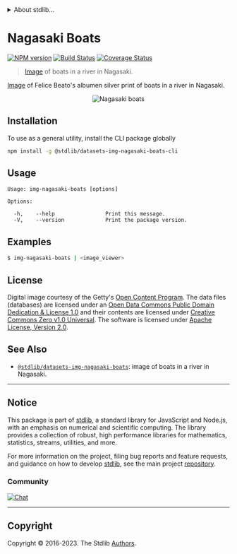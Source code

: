 <!--

@license Apache-2.0

Copyright (c) 2018 The Stdlib Authors.

Licensed under the Apache License, Version 2.0 (the "License");
you may not use this file except in compliance with the License.
You may obtain a copy of the License at

   http://www.apache.org/licenses/LICENSE-2.0

Unless required by applicable law or agreed to in writing, software
distributed under the License is distributed on an "AS IS" BASIS,
WITHOUT WARRANTIES OR CONDITIONS OF ANY KIND, either express or implied.
See the License for the specific language governing permissions and
limitations under the License.

-->


<details>
  <summary>
    About stdlib...
  </summary>
  <p>We believe in a future in which the web is a preferred environment for numerical computation. To help realize this future, we've built stdlib. stdlib is a standard library, with an emphasis on numerical and scientific computation, written in JavaScript (and C) for execution in browsers and in Node.js.</p>
  <p>The library is fully decomposable, being architected in such a way that you can swap out and mix and match APIs and functionality to cater to your exact preferences and use cases.</p>
  <p>When you use stdlib, you can be absolutely certain that you are using the most thorough, rigorous, well-written, studied, documented, tested, measured, and high-quality code out there.</p>
  <p>To join us in bringing numerical computing to the web, get started by checking us out on <a href="https://github.com/stdlib-js/stdlib">GitHub</a>, and please consider <a href="https://opencollective.com/stdlib">financially supporting stdlib</a>. We greatly appreciate your continued support!</p>
</details>

# Nagasaki Boats

[![NPM version][npm-image]][npm-url] [![Build Status][test-image]][test-url] [![Coverage Status][coverage-image]][coverage-url] <!-- [![dependencies][dependencies-image]][dependencies-url] -->

> [Image][@beato:1865a] of boats in a river in Nagasaki.

<section class="intro">

[Image][@beato:1865a] of Felice Beato's albumen silver print of boats in a river in Nagasaki.

<!-- <image align="center" src="./data/image.jpg" alt="Nagasaki boats"> -->

<div class="image" align="center">
    <img src="https://cdn.jsdelivr.net/gh/stdlib-js/stdlib@e84f848385973aa0b6546451f571d25b6928be9b/lib/node_modules/@stdlib/datasets/img-nagasaki-boats/data/image.jpg" alt="Nagasaki boats">
    <br>
</div>

<!-- </image> -->

</section>

<!-- /.intro -->









<section class="cli">



<section class="installation">

## Installation

To use as a general utility, install the CLI package globally

```bash
npm install -g @stdlib/datasets-img-nagasaki-boats-cli
```

</section>

<!-- CLI usage documentation. -->

<section class="usage">

## Usage

```text
Usage: img-nagasaki-boats [options]

Options:

  -h,    --help                Print this message.
  -V,    --version             Print the package version.
```

</section>

<!-- /.usage -->

<section class="examples">

## Examples

```bash
$ img-nagasaki-boats | <image_viewer>
```

</section>

<!-- /.examples -->

</section>

<!-- /.cli -->

<!-- <license> -->

## License

Digital image courtesy of the Getty's [Open Content Program][getty-open-content]. The data files (databases) are licensed under an [Open Data Commons Public Domain Dedication & License 1.0][pddl-1.0] and their contents are licensed under [Creative Commons Zero v1.0 Universal][cc0]. The software is licensed under [Apache License, Version 2.0][apache-license].

<!-- </license> -->

<!-- Section for related `stdlib` packages. Do not manually edit this section, as it is automatically populated. -->

<section class="related">

## See Also

-   <span class="package-name">[`@stdlib/datasets-img-nagasaki-boats`][@stdlib/datasets-img-nagasaki-boats]</span><span class="delimiter">: </span><span class="description">image of boats in a river in Nagasaki.</span>


</section>

<!-- /.related -->

<!-- Section for all links. Make sure to keep an empty line after the `section` element and another before the `/section` close. -->


<section class="main-repo" >

* * *

## Notice

This package is part of [stdlib][stdlib], a standard library for JavaScript and Node.js, with an emphasis on numerical and scientific computing. The library provides a collection of robust, high performance libraries for mathematics, statistics, streams, utilities, and more.

For more information on the project, filing bug reports and feature requests, and guidance on how to develop [stdlib][stdlib], see the main project [repository][stdlib].

### Community

[![Chat][chat-image]][chat-url]

---

## Copyright

Copyright &copy; 2016-2023. The Stdlib [Authors][stdlib-authors].

</section>

<!-- /.stdlib -->

<!-- Section for all links. Make sure to keep an empty line after the `section` element and another before the `/section` close. -->

<section class="links">

[npm-image]: http://img.shields.io/npm/v/@stdlib/datasets-img-nagasaki-boats-cli.svg
[npm-url]: https://npmjs.org/package/@stdlib/datasets-img-nagasaki-boats-cli

[test-image]: https://github.com/stdlib-js/datasets-img-nagasaki-boats@v0.1.0/actions/workflows/test.yml/badge.svg?branch=v0.1.0
[test-url]: https://github.com/stdlib-js/datasets-img-nagasaki-boats@v0.1.0/actions/workflows/test.yml?query=branch:v0.1.0

[coverage-image]: https://img.shields.io/codecov/c/github/stdlib-js/datasets-img-nagasaki-boats@v0.1.0/main.svg
[coverage-url]: https://codecov.io/github/stdlib-js/datasets-img-nagasaki-boats@v0.1.0?branch=main

<!--

[dependencies-image]: https://img.shields.io/david/stdlib-js/datasets-img-nagasaki-boats@v0.1.0.svg
[dependencies-url]: https://david-dm.org/stdlib-js/datasets-img-nagasaki-boats@v0.1.0/main

-->

[chat-image]: https://img.shields.io/gitter/room/stdlib-js/stdlib.svg
[chat-url]: https://app.gitter.im/#/room/#stdlib-js_stdlib:gitter.im

[stdlib]: https://github.com/stdlib-js/stdlib

[stdlib-authors]: https://github.com/stdlib-js/stdlib/graphs/contributors

[cli-section]: https://github.com/stdlib-js/datasets-img-nagasaki-boats@v0.1.0#cli
[cli-url]: https://github.com/stdlib-js/datasets-img-nagasaki-boats@v0.1.0/tree/cli
[@stdlib/datasets-img-nagasaki-boats]: https://github.com/stdlib-js/datasets-img-nagasaki-boats@v0.1.0/tree/main

[umd]: https://github.com/umdjs/umd
[es-module]: https://developer.mozilla.org/en-US/docs/Web/JavaScript/Guide/Modules

[deno-url]: https://github.com/stdlib-js/datasets-img-nagasaki-boats@v0.1.0/tree/deno
[umd-url]: https://github.com/stdlib-js/datasets-img-nagasaki-boats@v0.1.0/tree/umd
[esm-url]: https://github.com/stdlib-js/datasets-img-nagasaki-boats@v0.1.0/tree/esm
[branches-url]: https://github.com/stdlib-js/datasets-img-nagasaki-boats@v0.1.0/blob/main/branches.md

[getty-open-content]: http://www.getty.edu/about/opencontent.html

[pddl-1.0]: http://opendatacommons.org/licenses/pddl/1.0/

[cc0]: https://creativecommons.org/publicdomain/zero/1.0

[apache-license]: https://www.apache.org/licenses/LICENSE-2.0

[@beato:1865a]: http://www.getty.edu/art/collection/objects/241797/felice-beato-boats-in-river-nagasaki-british-about-1865/

[@stdlib/buffer/ctor]: https://github.com/stdlib-js/buffer-ctor

</section>

<!-- /.links -->
